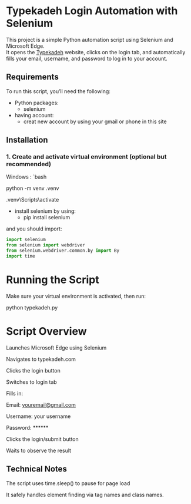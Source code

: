 # Typekadeh Login Automation with Selenium
This project is a simple Python automation script using Selenium and Microsoft Edge.  
It opens the [Typekadeh](https://typekadeh.com/) website, clicks on the login tab, and automatically fills your email, username, and password to log in to your account.

##  Requirements

To run this script, you’ll need the following:
- Python packages:
  - selenium
- having account:
    - creat new account by using your gmail or phone in this site

##  Installation

### 1. Create and activate virtual environment (optional but recommended)

Windows :
`bash

python -m venv .venv

.venv\Scripts\activate

- install selenium by using:
    - pip install selenium

and you should import:
```python
import selenium
from selenium import webdriver
from selenium.webdriver.common.by import By
import time
```
# Running the Script

Make sure your virtual environment is activated, then run:

python typekadeh.py

# Script Overview

Launches Microsoft Edge using Selenium

Navigates to typekadeh.com

Clicks the login button

Switches to login tab

Fills in:

Email: youremail@gmail.com

Username: your username

Password: ******


Clicks the login/submit button

Waits to observe the result

## Technical Notes

The script uses time.sleep() to pause for page load

It safely handles element finding via tag names and class names.
